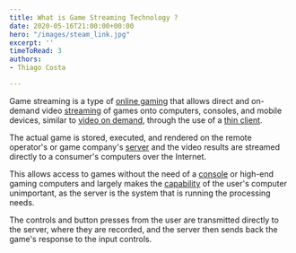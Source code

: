 ```yaml
---
title: What is Game Streaming Technology ?
date: 2020-05-16T21:00:00+00:00
hero: "/images/steam_link.jpg"
excerpt: ''
timeToRead: 3
authors:
- Thiago Costa

---
```

Game streaming is a type of [online gaming](https://en.wikipedia.org/wiki/Online_game "Online game") that allows direct and on-demand video [streaming](https://en.wikipedia.org/wiki/Stream_(computing) "Stream (computing)") of games onto computers, consoles, and mobile devices, similar to [video on demand](https://en.wikipedia.org/wiki/Video_on_demand "Video on demand"), through the use of a [thin client](https://en.wikipedia.org/wiki/Thin_client "Thin client"). 

The actual game is stored, executed, and rendered on the remote operator's or game company's [server](https://en.wikipedia.org/wiki/Server_(computing) "Server (computing)") and the video results are streamed directly to a consumer's computers over the Internet. 

This allows access to games without the need of a [console](https://en.wikipedia.org/wiki/Video_game_console "Video game console") or high-end gaming computers and largely makes the [capability](https://en.wikipedia.org/wiki/Instructions_per_second "Instructions per second") of the user's computer unimportant, as the server is the system that is running the processing needs. 

The controls and button presses from the user are transmitted directly to the server, where they are recorded, and the server then sends back the game's response to the input controls.